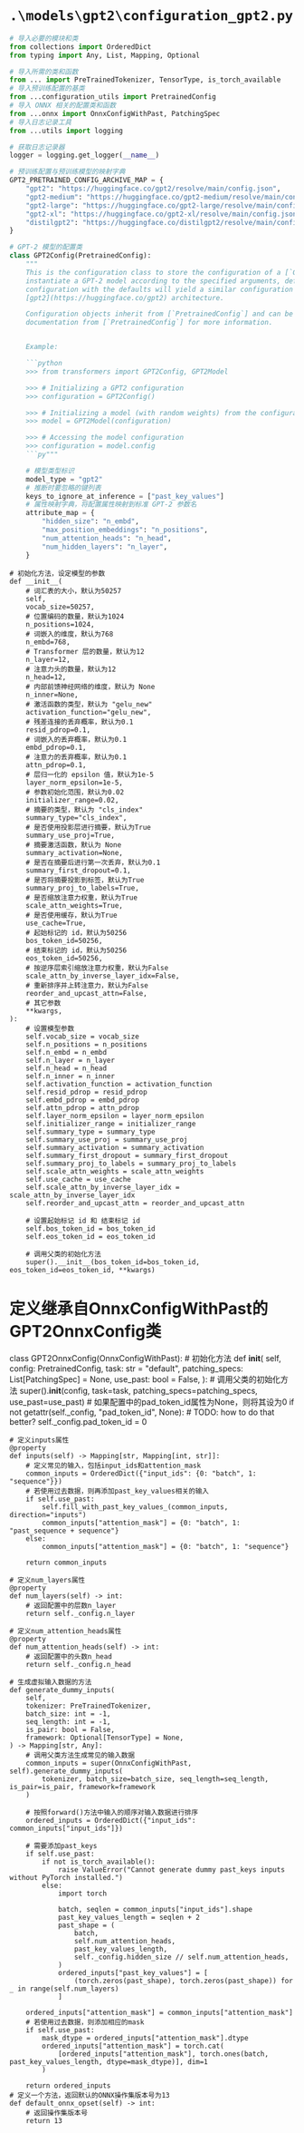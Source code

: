 # `.\models\gpt2\configuration_gpt2.py`

```py
# 导入必要的模块和类
from collections import OrderedDict
from typing import Any, List, Mapping, Optional

# 导入所需的类和函数
from ... import PreTrainedTokenizer, TensorType, is_torch_available
# 导入预训练配置的基类
from ...configuration_utils import PretrainedConfig
# 导入 ONNX 相关的配置类和函数
from ...onnx import OnnxConfigWithPast, PatchingSpec
# 导入日志记录工具
from ...utils import logging

# 获取日志记录器
logger = logging.get_logger(__name__)

# 预训练配置与预训练模型的映射字典
GPT2_PRETRAINED_CONFIG_ARCHIVE_MAP = {
    "gpt2": "https://huggingface.co/gpt2/resolve/main/config.json",
    "gpt2-medium": "https://huggingface.co/gpt2-medium/resolve/main/config.json",
    "gpt2-large": "https://huggingface.co/gpt2-large/resolve/main/config.json",
    "gpt2-xl": "https://huggingface.co/gpt2-xl/resolve/main/config.json",
    "distilgpt2": "https://huggingface.co/distilgpt2/resolve/main/config.json",
}

# GPT-2 模型的配置类
class GPT2Config(PretrainedConfig):
    """
    This is the configuration class to store the configuration of a [`GPT2Model`] or a [`TFGPT2Model`]. It is used to
    instantiate a GPT-2 model according to the specified arguments, defining the model architecture. Instantiating a
    configuration with the defaults will yield a similar configuration to that of the GPT-2
    [gpt2](https://huggingface.co/gpt2) architecture.

    Configuration objects inherit from [`PretrainedConfig`] and can be used to control the model outputs. Read the
    documentation from [`PretrainedConfig`] for more information.


    Example:

    ```python
    >>> from transformers import GPT2Config, GPT2Model

    >>> # Initializing a GPT2 configuration
    >>> configuration = GPT2Config()

    >>> # Initializing a model (with random weights) from the configuration
    >>> model = GPT2Model(configuration)

    >>> # Accessing the model configuration
    >>> configuration = model.config
    ```py"""

    # 模型类型标识
    model_type = "gpt2"
    # 推断时要忽略的键列表
    keys_to_ignore_at_inference = ["past_key_values"]
    # 属性映射字典，将配置属性映射到标准 GPT-2 参数名
    attribute_map = {
        "hidden_size": "n_embd",
        "max_position_embeddings": "n_positions",
        "num_attention_heads": "n_head",
        "num_hidden_layers": "n_layer",
    }
```  
    # 初始化方法，设定模型的参数
    def __init__(
        # 词汇表的大小，默认为50257
        self,
        vocab_size=50257,
        # 位置编码的数量，默认为1024
        n_positions=1024,
        # 词嵌入的维度，默认为768
        n_embd=768,
        # Transformer 层的数量，默认为12
        n_layer=12,
        # 注意力头的数量，默认为12
        n_head=12,
        # 内部前馈神经网络的维度，默认为 None
        n_inner=None,
        # 激活函数的类型，默认为 "gelu_new"
        activation_function="gelu_new",
        # 残差连接的丢弃概率，默认为0.1
        resid_pdrop=0.1,
        # 词嵌入的丢弃概率，默认为0.1
        embd_pdrop=0.1,
        # 注意力的丢弃概率，默认为0.1
        attn_pdrop=0.1,
        # 层归一化的 epsilon 值，默认为1e-5
        layer_norm_epsilon=1e-5,
        # 参数初始化范围，默认为0.02
        initializer_range=0.02,
        # 摘要的类型，默认为 "cls_index"
        summary_type="cls_index",
        # 是否使用投影层进行摘要，默认为True
        summary_use_proj=True,
        # 摘要激活函数，默认为 None
        summary_activation=None,
        # 是否在摘要后进行第一次丢弃，默认为0.1
        summary_first_dropout=0.1,
        # 是否将摘要投影到标签，默认为True
        summary_proj_to_labels=True,
        # 是否缩放注意力权重，默认为True
        scale_attn_weights=True,
        # 是否使用缓存，默认为True
        use_cache=True,
        # 起始标记的 id，默认为50256
        bos_token_id=50256,
        # 结束标记的 id，默认为50256
        eos_token_id=50256,
        # 按逆序层索引缩放注意力权重，默认为False
        scale_attn_by_inverse_layer_idx=False,
        # 重新排序并上转注意力，默认为False
        reorder_and_upcast_attn=False,
        # 其它参数
        **kwargs,
    ):
        # 设置模型参数
        self.vocab_size = vocab_size
        self.n_positions = n_positions
        self.n_embd = n_embd
        self.n_layer = n_layer
        self.n_head = n_head
        self.n_inner = n_inner
        self.activation_function = activation_function
        self.resid_pdrop = resid_pdrop
        self.embd_pdrop = embd_pdrop
        self.attn_pdrop = attn_pdrop
        self.layer_norm_epsilon = layer_norm_epsilon
        self.initializer_range = initializer_range
        self.summary_type = summary_type
        self.summary_use_proj = summary_use_proj
        self.summary_activation = summary_activation
        self.summary_first_dropout = summary_first_dropout
        self.summary_proj_to_labels = summary_proj_to_labels
        self.scale_attn_weights = scale_attn_weights
        self.use_cache = use_cache
        self.scale_attn_by_inverse_layer_idx = scale_attn_by_inverse_layer_idx
        self.reorder_and_upcast_attn = reorder_and_upcast_attn

        # 设置起始标记 id 和 结束标记 id
        self.bos_token_id = bos_token_id
        self.eos_token_id = eos_token_id

        # 调用父类的初始化方法
        super().__init__(bos_token_id=bos_token_id, eos_token_id=eos_token_id, **kwargs)
# 定义继承自OnnxConfigWithPast的GPT2OnnxConfig类
class GPT2OnnxConfig(OnnxConfigWithPast):
    # 初始化方法
    def __init__(
        self,
        config: PretrainedConfig,
        task: str = "default",
        patching_specs: List[PatchingSpec] = None,
        use_past: bool = False,
    ):
        # 调用父类的初始化方法
        super().__init__(config, task=task, patching_specs=patching_specs, use_past=use_past)
        # 如果配置中的pad_token_id属性为None，则将其设为0
        if not getattr(self._config, "pad_token_id", None):
            # TODO: how to do that better?
            self._config.pad_token_id = 0

    # 定义inputs属性
    @property
    def inputs(self) -> Mapping[str, Mapping[int, str]]:
        # 定义常见的输入，包括input_ids和attention_mask
        common_inputs = OrderedDict({"input_ids": {0: "batch", 1: "sequence"}})
        # 若使用过去数据，则再添加past_key_values相关的输入
        if self.use_past:
            self.fill_with_past_key_values_(common_inputs, direction="inputs")
            common_inputs["attention_mask"] = {0: "batch", 1: "past_sequence + sequence"}
        else:
            common_inputs["attention_mask"] = {0: "batch", 1: "sequence"}

        return common_inputs

    # 定义num_layers属性
    @property
    def num_layers(self) -> int:
        # 返回配置中的层数n_layer
        return self._config.n_layer

    # 定义num_attention_heads属性
    @property
    def num_attention_heads(self) -> int:
        # 返回配置中的头数n_head
        return self._config.n_head

    # 生成虚拟输入数据的方法
    def generate_dummy_inputs(
        self,
        tokenizer: PreTrainedTokenizer,
        batch_size: int = -1,
        seq_length: int = -1,
        is_pair: bool = False,
        framework: Optional[TensorType] = None,
    ) -> Mapping[str, Any]:
        # 调用父类方法生成常见的输入数据
        common_inputs = super(OnnxConfigWithPast, self).generate_dummy_inputs(
            tokenizer, batch_size=batch_size, seq_length=seq_length, is_pair=is_pair, framework=framework
        )

        # 按照forward()方法中输入的顺序对输入数据进行排序
        ordered_inputs = OrderedDict({"input_ids": common_inputs["input_ids"]})

        # 需要添加past_keys
        if self.use_past:
            if not is_torch_available():
                raise ValueError("Cannot generate dummy past_keys inputs without PyTorch installed.")
            else:
                import torch

                batch, seqlen = common_inputs["input_ids"].shape
                past_key_values_length = seqlen + 2
                past_shape = (
                    batch,
                    self.num_attention_heads,
                    past_key_values_length,
                    self._config.hidden_size // self.num_attention_heads,
                )
                ordered_inputs["past_key_values"] = [
                    (torch.zeros(past_shape), torch.zeros(past_shape)) for _ in range(self.num_layers)
                ]

        ordered_inputs["attention_mask"] = common_inputs["attention_mask"]
        # 若使用过去数据，则添加相应的mask
        if self.use_past:
            mask_dtype = ordered_inputs["attention_mask"].dtype
            ordered_inputs["attention_mask"] = torch.cat(
                [ordered_inputs["attention_mask"], torch.ones(batch, past_key_values_length, dtype=mask_dtype)], dim=1
            )

        return ordered_inputs
    # 定义一个方法，返回默认的ONNX操作集版本号为13
    def default_onnx_opset(self) -> int:
        # 返回操作集版本号
        return 13
```